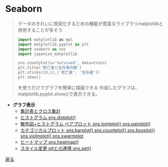 # Seaborn

> データのきれいに視覚化するための機能が豊富なライブラリmatplotlibと併用することが多そう
> ```python
> import matplotlib as mpl
> import matplotlib.pyplot as plt
> import seaborn as sns
> import japanize_matplotlib
> 
> sns.countplot(x='Survived', data=train)
> plt.title('死亡者と生存者の数')
> plt.xticks([0,1],['死亡者', '生存者'])
> plt.show()
> ```
> を使うだけでグラフを簡単に描画できる
> 作成したグラフは、matplotlib.pyplot.show()で表示できる。

- <b>グラフ表示</b>
    - [集計表とクロス集計](./Seaborn/集計表.md)
    - [ヒストグラム sns.distplot()](./Seaborn/hist.md)
    - [散布図+ヒストグラム ペアプロット sns.jointplot() sns.pairplot()](./Seaborn/joinplotpaorplot/joinplotpaorplot.md)
    - [カテゴリカルプロット sns.barplot() sns.countplot() sns.boxplot() sns.violinplot() sns.swarmplot](./Seaborn/categorical/categorical.md)
    - [ヒートマップ sns.heatmap()](./Seaborn/heatmap/heatmap.md)
    - [スタイル変更 pltとの連携 sns.set()](./Seaborn/set/set.md)

[戻る](../Overallview.md)